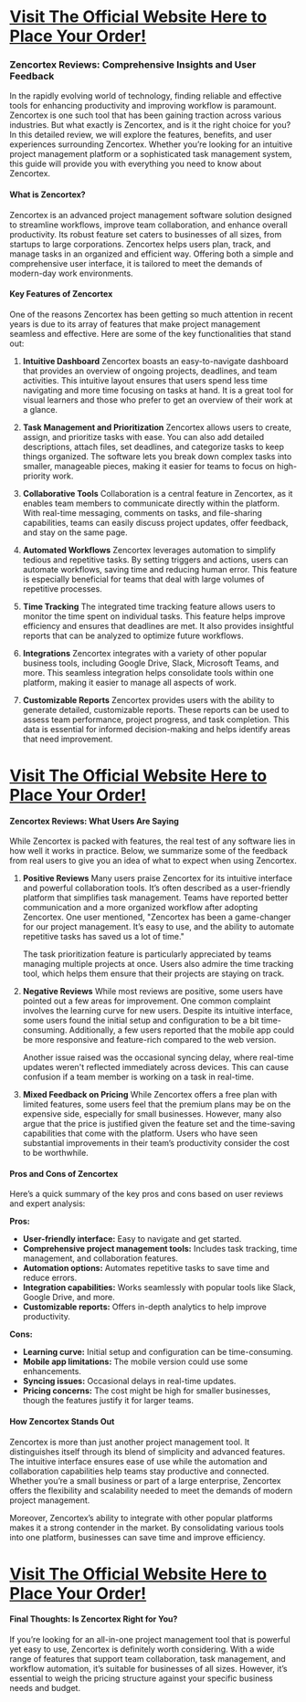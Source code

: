 <h1><a href="https://getdeals24x7.com/order-Zencortex">Visit The Official Website Here to Place Your Order!</a></h1>
<h3>Zencortex Reviews: Comprehensive Insights and User Feedback</h3>
<p>In the rapidly evolving world of technology, finding reliable and effective tools for enhancing productivity and improving workflow is paramount. Zencortex is one such tool that has been gaining traction across various industries. But what exactly is Zencortex, and is it the right choice for you? In this detailed review, we will explore the features, benefits, and user experiences surrounding Zencortex. Whether you&rsquo;re looking for an intuitive project management platform or a sophisticated task management system, this guide will provide you with everything you need to know about Zencortex.</p>
<h4>What is Zencortex?</h4>
<p>Zencortex is an advanced project management software solution designed to streamline workflows, improve team collaboration, and enhance overall productivity. Its robust feature set caters to businesses of all sizes, from startups to large corporations. Zencortex helps users plan, track, and manage tasks in an organized and efficient way. Offering both a simple and comprehensive user interface, it is tailored to meet the demands of modern-day work environments.</p>
<h4>Key Features of Zencortex</h4>
<p>One of the reasons Zencortex has been getting so much attention in recent years is due to its array of features that make project management seamless and effective. Here are some of the key functionalities that stand out:</p>
<ol>
<li>
<p><strong>Intuitive Dashboard</strong> Zencortex boasts an easy-to-navigate dashboard that provides an overview of ongoing projects, deadlines, and team activities. This intuitive layout ensures that users spend less time navigating and more time focusing on tasks at hand. It is a great tool for visual learners and those who prefer to get an overview of their work at a glance.</p>
</li>
<li>
<p><strong>Task Management and Prioritization</strong> Zencortex allows users to create, assign, and prioritize tasks with ease. You can also add detailed descriptions, attach files, set deadlines, and categorize tasks to keep things organized. The software lets you break down complex tasks into smaller, manageable pieces, making it easier for teams to focus on high-priority work.</p>
</li>
<li>
<p><strong>Collaborative Tools</strong> Collaboration is a central feature in Zencortex, as it enables team members to communicate directly within the platform. With real-time messaging, comments on tasks, and file-sharing capabilities, teams can easily discuss project updates, offer feedback, and stay on the same page.</p>
</li>
<li>
<p><strong>Automated Workflows</strong> Zencortex leverages automation to simplify tedious and repetitive tasks. By setting triggers and actions, users can automate workflows, saving time and reducing human error. This feature is especially beneficial for teams that deal with large volumes of repetitive processes.</p>
</li>
<li>
<p><strong>Time Tracking</strong> The integrated time tracking feature allows users to monitor the time spent on individual tasks. This feature helps improve efficiency and ensures that deadlines are met. It also provides insightful reports that can be analyzed to optimize future workflows.</p>
</li>
<li>
<p><strong>Integrations</strong> Zencortex integrates with a variety of other popular business tools, including Google Drive, Slack, Microsoft Teams, and more. This seamless integration helps consolidate tools within one platform, making it easier to manage all aspects of work.</p>
</li>
<li>
<p><strong>Customizable Reports</strong> Zencortex provides users with the ability to generate detailed, customizable reports. These reports can be used to assess team performance, project progress, and task completion. This data is essential for informed decision-making and helps identify areas that need improvement.</p>
</li>
</ol>
<h1><a href="https://getdeals24x7.com/order-Zencortex">Visit The Official Website Here to Place Your Order!</a></h1>
<h4>Zencortex Reviews: What Users Are Saying</h4>
<p>While Zencortex is packed with features, the real test of any software lies in how well it works in practice. Below, we summarize some of the feedback from real users to give you an idea of what to expect when using Zencortex.</p>
<ol>
<li>
<p><strong>Positive Reviews</strong> Many users praise Zencortex for its intuitive interface and powerful collaboration tools. It&rsquo;s often described as a user-friendly platform that simplifies task management. Teams have reported better communication and a more organized workflow after adopting Zencortex. One user mentioned, "Zencortex has been a game-changer for our project management. It&rsquo;s easy to use, and the ability to automate repetitive tasks has saved us a lot of time."</p>
<p>The task prioritization feature is particularly appreciated by teams managing multiple projects at once. Users also admire the time tracking tool, which helps them ensure that their projects are staying on track.</p>
</li>
<li>
<p><strong>Negative Reviews</strong> While most reviews are positive, some users have pointed out a few areas for improvement. One common complaint involves the learning curve for new users. Despite its intuitive interface, some users found the initial setup and configuration to be a bit time-consuming. Additionally, a few users reported that the mobile app could be more responsive and feature-rich compared to the web version.</p>
<p>Another issue raised was the occasional syncing delay, where real-time updates weren't reflected immediately across devices. This can cause confusion if a team member is working on a task in real-time.</p>
</li>
<li>
<p><strong>Mixed Feedback on Pricing</strong> While Zencortex offers a free plan with limited features, some users feel that the premium plans may be on the expensive side, especially for small businesses. However, many also argue that the price is justified given the feature set and the time-saving capabilities that come with the platform. Users who have seen substantial improvements in their team&rsquo;s productivity consider the cost to be worthwhile.</p>
</li>
</ol>
<h4>Pros and Cons of Zencortex</h4>
<p>Here&rsquo;s a quick summary of the key pros and cons based on user reviews and expert analysis:</p>
<p><strong>Pros:</strong></p>
<ul>
<li><strong>User-friendly interface:</strong> Easy to navigate and get started.</li>
<li><strong>Comprehensive project management tools:</strong> Includes task tracking, time management, and collaboration features.</li>
<li><strong>Automation options:</strong> Automates repetitive tasks to save time and reduce errors.</li>
<li><strong>Integration capabilities:</strong> Works seamlessly with popular tools like Slack, Google Drive, and more.</li>
<li><strong>Customizable reports:</strong> Offers in-depth analytics to help improve productivity.</li>
</ul>
<p><strong>Cons:</strong></p>
<ul>
<li><strong>Learning curve:</strong> Initial setup and configuration can be time-consuming.</li>
<li><strong>Mobile app limitations:</strong> The mobile version could use some enhancements.</li>
<li><strong>Syncing issues:</strong> Occasional delays in real-time updates.</li>
<li><strong>Pricing concerns:</strong> The cost might be high for smaller businesses, though the features justify it for larger teams.</li>
</ul>
<h4>How Zencortex Stands Out</h4>
<p>Zencortex is more than just another project management tool. It distinguishes itself through its blend of simplicity and advanced features. The intuitive interface ensures ease of use while the automation and collaboration capabilities help teams stay productive and connected. Whether you&rsquo;re a small business or part of a large enterprise, Zencortex offers the flexibility and scalability needed to meet the demands of modern project management.</p>
<p>Moreover, Zencortex&rsquo;s ability to integrate with other popular platforms makes it a strong contender in the market. By consolidating various tools into one platform, businesses can save time and improve efficiency.</p>
<h1><a href="https://getdeals24x7.com/order-Zencortex">Visit The Official Website Here to Place Your Order!</a></h1>
<h4>Final Thoughts: Is Zencortex Right for You?</h4>
<p>If you&rsquo;re looking for an all-in-one project management tool that is powerful yet easy to use, Zencortex is definitely worth considering. With a wide range of features that support team collaboration, task management, and workflow automation, it&rsquo;s suitable for businesses of all sizes. However, it&rsquo;s essential to weigh the pricing structure against your specific business needs and budget.</p>
<p>&nbsp;</p>
